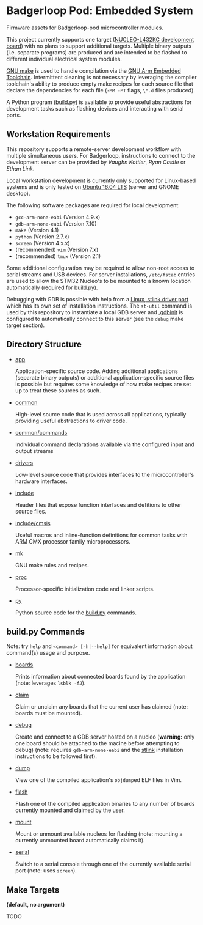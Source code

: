# Badgerloop Pod: Embedded System

Firmware assets for Badgerloop-pod microcontroller modules.

This project currently supports one target ([NUCLEO-L432KC development board](http://www.st.com/en/evaluation-tools/nucleo-l432kc.html)) with no plans to support additional targets.
Multiple binary outputs (i.e. separate programs) are produced and are intended to be flashed to different individual electrical system modules.

[GNU make](https://www.gnu.org/software/make/manual/make.html) is used to
handle compilation via the
[GNU Arm Embedded Toolchain](https://developer.arm.com/open-source/gnu-toolchain/gnu-rm/downloads).
Intermittent cleaning is not necessary by leveraging the compiler toolchain's ability to produce empty make recipes for each source file that declare the dependencies for each file (`-MM -MT` flags, `\*.d` files produced).

A Python program ([build.py](build.py)) is available to provide useful abstractions for development tasks such as flashing devices and interacting with serial ports.

## Workstation Requirements

This repository supports a remote-server development workflow with multiple simultaneous users. For Badgerloop, instructions to connect to the development server can be provided by *Vaughn Kottler*, *Ryan Castle* or *Ethan Link*.

Local workstation development is currently only supported for Linux-based systems and is only tested on [Ubuntu 16.04 LTS](http://releases.ubuntu.com/16.04/) (server and GNOME desktop).

The following software packages are required for local development:

* `gcc-arm-none-eabi` (Version 4.9.x)
* `gdb-arm-none-eabi` (Version 7.10)
* `make` (Version 4.1)
* `python` (Version 2.7.x)
* `screen` (Version 4.x.x)
* (recommended) `vim` (Version 7.x)
* (recommended) `tmux` (Version 2.1)

Some additional configuration may be required to allow non-root access to serial streams and USB devices. For server installations, `/etc/fstab` entries are used to allow the STM32 Nucleo's to be mounted to a known location automatically (required for [build.py](build.py)).

Debugging with GDB is possible with help from a [Linux, stlink driver port](https://github.com/texane/stlink) which has its own set of installation instructions. The `st-util` command is used by this repository to instantiate a local GDB server and [.gdbinit](.gdbinit) is configured to automatically connect to this server (see the `debug` make target section).

## Directory Structure

* [app](app)

  Application-specific source code. Adding additional applications (separate binary outputs) or additional application-specific source files is possible but requires some knowledge of how make recipes are set up to treat these sources as such.

* [common](common)

  High-level source code that is used across all applications, typically providing useful abstractions to driver code.

* [common/commands](common/commands)
  
  Individual command declarations available via the configured input and output streams

* [drivers](drivers)

  Low-level source code that provides interfaces to the microcontroller's hardware interfaces.

* [include](include)

  Header files that expose function interfaces and defitions to other source files.

* [include/cmsis](include/cmsis)

  Useful macros and inline-function definitions for common tasks with ARM CMX processor family microprocessors.

* [mk](mk)

  GNU make rules and recipes.

* [proc](proc)

  Processor-specific initialization code and linker scripts.

* [py](py)

  Python source code for the [build.py](build.py) commands.

## build.py Commands

Note: try `help` and `<command> [-h|--help]` for equivalent information about command(s) usage and purpose.

* [boards](py/boards.py)

  Prints information about connected boards found by the application (note: leverages `lsblk -fJ`).
  
* [claim](py/claim.py)

  Claim or unclaim any boards that the current user has claimed (note: boards must be mounted).
  
* [debug](py/debug.py)

  Create and connect to a GDB server hosted on a nucleo (**warning:** only one board should be attached to the macine before attempting to debug) (note: requires `gdb-arm-none-eabi` and the [stlink](https://github.com/texane/stlink) installation instructions to be followed first).
  
* [dump](py/dump.py)

  View one of the compiled application's `objdump`ed ELF files in Vim.
  
* [flash](py/flash.py)

  Flash one of the compiled application binaries to any number of boards currently mounted and claimed by the user.
  
* [mount](py/mount.py)

  Mount or unmount available nucleos for flashing (note: mounting a currently unmounted board automatically claims it).
  
* [serial](py/serial.py)

  Switch to a serial console through one of the currently available serial port (note: uses `screen`).

## Make Targets

**(default, no argument)**

TODO
